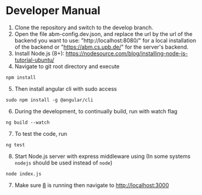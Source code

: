 # Developer Manual
1) Clone the repository and switch to the develop branch.
2) Open the file abm-config.dev.json, and replace the url by the url of the backend you want to use: "http://localhost:8080/" for a local installation of the backend or "https://abm.cs.upb.de/" for the server's backend.
3) Install Node.js (8+): https://nodesource.com/blog/installing-node-js-tutorial-ubuntu/
4) Navigate to git root directory and execute

```
npm install
```
5) Then install angular cli with sudo access
```
sudo npm install -g @angular/cli
```
6) <a name="in2"></a> During the development, to continually build, run with watch flag
```
ng build --watch
```
7) To test the code, run 
```
ng test
```
8) <a name="in1"></a>Start Node.js server with express middleware using (In some systems `nodejs` should be used instead of `node`)

```
node index.js
```
7) Make sure [8](#in2) is running then navigate to [http://localhost:3000](http://localhost:3000)
